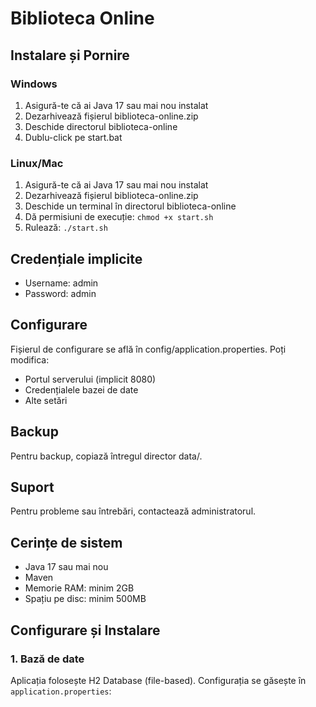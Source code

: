 # Biblioteca Online

## Instalare și Pornire

### Windows
1. Asigură-te că ai Java 17 sau mai nou instalat
2. Dezarhivează fișierul biblioteca-online.zip
3. Deschide directorul biblioteca-online
4. Dublu-click pe start.bat

### Linux/Mac
1. Asigură-te că ai Java 17 sau mai nou instalat
2. Dezarhivează fișierul biblioteca-online.zip
3. Deschide un terminal în directorul biblioteca-online
4. Dă permisiuni de execuție: `chmod +x start.sh`
5. Rulează: `./start.sh`

## Credențiale implicite
- Username: admin
- Password: admin

## Configurare
Fișierul de configurare se află în config/application.properties.
Poți modifica:
- Portul serverului (implicit 8080)
- Credențialele bazei de date
- Alte setări

## Backup
Pentru backup, copiază întregul director data/.

## Suport
Pentru probleme sau întrebări, contactează administratorul.

## Cerințe de sistem

- Java 17 sau mai nou
- Maven
- Memorie RAM: minim 2GB
- Spațiu pe disc: minim 500MB

## Configurare și Instalare

### 1. Bază de date

Aplicația folosește H2 Database (file-based). Configurația se găsește în `application.properties`: 